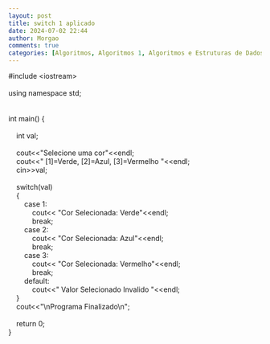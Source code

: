 ```yaml
---
layout: post
title: switch 1 aplicado
date: 2024-07-02 22:44
author: Morgao
comments: true
categories: [Algoritmos, Algoritmos 1, Algoritmos e Estruturas de Dados, beecrowd, Linguagem C, Programação]
---
```

#include &lt;iostream&gt;<br /><br />using namespace std;<br /><br /><br />int main() {<br />&nbsp;&nbsp; <br />&nbsp;&nbsp; &nbsp;int val;<br />&nbsp;&nbsp; <br />&nbsp;&nbsp; &nbsp;cout&lt;&lt;"Selecione uma cor"&lt;&lt;endl;<br />&nbsp;&nbsp; &nbsp;cout&lt;&lt;" [1]=Verde, [2]=Azul, [3]=Vermelho "&lt;&lt;endl;<br />&nbsp;&nbsp; &nbsp;cin&gt;&gt;val;<br />&nbsp;&nbsp; <br />&nbsp;&nbsp; &nbsp;switch(val)<br />&nbsp;&nbsp; &nbsp;{<br />&nbsp;&nbsp; &nbsp;&nbsp;&nbsp; &nbsp;case 1:<br />&nbsp;&nbsp; &nbsp;&nbsp;&nbsp; &nbsp;&nbsp;&nbsp; &nbsp;cout&lt;&lt; "Cor Selecionada: Verde"&lt;&lt;endl;<br />&nbsp;&nbsp; &nbsp;&nbsp;&nbsp; &nbsp;&nbsp;&nbsp; &nbsp;break;<br />&nbsp;&nbsp; &nbsp;&nbsp;&nbsp; &nbsp;case 2:<br />&nbsp;&nbsp; &nbsp;&nbsp;&nbsp; &nbsp;&nbsp;&nbsp; &nbsp;cout&lt;&lt; "Cor Selecionada: Azul"&lt;&lt;endl;<br />&nbsp;&nbsp; &nbsp;&nbsp;&nbsp; &nbsp;&nbsp;&nbsp; &nbsp;break;<br />&nbsp;&nbsp; &nbsp;&nbsp;&nbsp; &nbsp;case 3:<br />&nbsp;&nbsp; &nbsp;&nbsp;&nbsp; &nbsp;&nbsp;&nbsp; &nbsp;cout&lt;&lt; "Cor Selecionada: Vermelho"&lt;&lt;endl;<br />&nbsp;&nbsp; &nbsp;&nbsp;&nbsp; &nbsp;&nbsp;&nbsp; &nbsp;break;<br />&nbsp;&nbsp; &nbsp;&nbsp;&nbsp; &nbsp;default:<br />&nbsp;&nbsp; &nbsp;&nbsp;&nbsp; &nbsp;&nbsp;&nbsp; &nbsp;cout&lt;&lt;" Valor Selecionado Invalido "&lt;&lt;endl;<br />&nbsp;&nbsp; &nbsp;}<br />&nbsp;&nbsp; &nbsp;cout&lt;&lt;"\nPrograma Finalizado\n";<br />&nbsp;&nbsp; <br />&nbsp;&nbsp; &nbsp;return 0;<br />}
